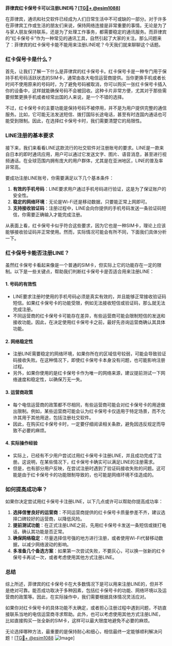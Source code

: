 **菲律宾红卡保号卡可以注册LINE吗？[[TG💪+ @esim1088](https://t.me/s/esim1088)]**

在菲律宾，通讯和社交软件已经成为人们日常生活中不可或缺的一部分。对于许多在菲律宾工作或生活的朋友们来说，保持网络连接是非常重要的事情。无论是为了与家人朋友保持联系，还是为了处理工作事务，都需要稳定的通讯服务。而菲律宾的“红卡保号卡”作为一种常见的通讯工具，自然引起了大家的关注。那么问题来了：菲律宾的红卡保号卡能不能用来注册LINE呢？今天我们就来聊聊这个话题。

### 红卡保号卡是什么？

首先，让我们了解一下什么是菲律宾的红卡保号卡。红卡保号卡是一种专门用于保持手机号码活跃状态的SIM卡，通常由各大电信运营商提供。当你更换手机或者长时间不使用原来的号码时，为了避免号码被取消，你可以购买一张红卡保号卡插入你的设备中，这样就能确保号码不会被回收。这种卡片非常方便，尤其对于那些需要频繁更换手机或者经常出国的人来说，是一个不错的选择。

不过，红卡保号卡的主要功能是保持号码不被停用，并不是为用户提供完整的通信服务。比如，它可能无法发送短信、拨打国际长途电话，甚至有时连国内通话也可能受到限制。因此，在选择红卡保号卡时，我们需要清楚它的局限性。

### LINE注册的基本要求

接下来，我们来看看LINE这款流行的社交软件对注册账号的要求。LINE是一款来自日本的即时通讯应用，用户可以通过它发送文字、图片、语音消息，甚至进行视频通话。在全球范围内拥有庞大的用户群体，尤其是在亚洲地区，LINE的普及率非常高。

要成功注册LINE账号，你需要满足以下几个基本条件：

1. **有效的手机号码**：LINE要求用户通过手机号码进行验证，这是为了保证账户的安全性。
2. **稳定的网络环境**：无论是Wi-Fi还是移动数据，只要能正常上网即可。
3. **支持接收验证码**：注册过程中，LINE会向你提供的手机号码发送一条验证码短信，你需要正确输入才能完成注册。

从表面上看，红卡保号卡似乎符合这些要求，因为它也是一种SIM卡，理论上应该能够接收验证码并正常使用。然而，实际情况可能会有所不同，下面我们具体分析一下。

### 红卡保号卡能否注册LINE？

虽然红卡保号卡看起来像是一个普通的SIM卡，但实际上它的功能存在一定的限制。以下是一些关键点，帮助我们判断红卡保号卡是否适合用来注册LINE：

#### 1. **号码的有效性**
   - LINE要求注册时使用的手机号码必须是真实有效的，并且能够正常接收验证码短信。如果红卡保号卡的功能受限，例如无法接收短信或验证码，那么就无法完成注册。
   - 不同运营商的红卡保号卡可能存在差异，有些运营商可能会限制短信的发送和接收功能。因此，在决定使用红卡保号卡之前，最好先咨询运营商确认其具体功能。

#### 2. **网络稳定性**
   - 注册LINE需要稳定的网络环境，如果你所在的区域信号较弱，可能会导致验证码接收失败。在这种情况下，即使红卡保号卡本身没有问题，也可能影响注册过程。
   - 另外，如果你使用的是红卡保号卡作为唯一的网络来源，建议提前测试一下网络速度和稳定性，以确保万无一失。

#### 3. **运营商政策**
   - 每个电信运营商的政策都不尽相同，有些运营商可能会对红卡保号卡的用途做出限制。例如，某些运营商可能会认为红卡保号卡仅适用于特定场景，而不允许其用于其他用途，包括注册社交软件。
   - 因此，在购买红卡保号卡时，一定要仔细阅读相关条款，避免因违反规定而导致不必要的麻烦。

#### 4. **实际操作经验**
   - 实际上，已经有不少用户尝试过用红卡保号卡注册LINE，并且成功完成了注册。这说明，在某些情况下，红卡保号卡确实可以满足LINE的注册需求。
   - 但是，也有部分用户反映，在尝试注册时遇到了验证码接收失败的问题。这可能是由于红卡保号卡的功能限制导致的，也可能是网络环境不佳造成的。

### 如何提高成功率？

如果你决定尝试用红卡保号卡注册LINE，以下几点或许可以帮助你提高成功率：

1. **选择信誉良好的运营商**：不同运营商提供的红卡保号卡质量参差不齐，建议选择口碑较好的运营商，以降低风险。
2. **提前测试功能**：在正式注册LINE之前，先用红卡保号卡发送一条短信或拨打电话，确认其功能是否正常。
3. **确保网络稳定**：尽量选择信号强的地方进行注册，或者使用Wi-Fi代替移动数据，以减少网络波动的影响。
4. **多准备几个备选方案**：如果第一次尝试失败，不要灰心，可以换一张新的红卡保号卡再试一次，或者考虑使用其他方式注册LINE。

### 总结

综上所述，菲律宾的红卡保号卡在大多数情况下是可以用来注册LINE的，但并不是绝对可靠。能否成功取决于多种因素，包括红卡保号卡的功能、网络环境以及运营商的政策等。因此，在实际操作中，我们需要根据具体情况灵活应对。

如果你对红卡保号卡的具体功能不太确定，或者担心注册过程中遇到问题，不妨直接联系当地的电信运营商寻求帮助。此外，也可以考虑使用其他方式注册LINE，比如直接购买一张全新的SIM卡，这样可以最大限度地避免不必要的麻烦。

无论选择哪种方法，最重要的是保持耐心和细心，相信最终一定能够顺利解决问题！[[TG💪+ @esim1088](https://t.me/s/esim1088) ![Image](https://i.postimg.cc/4NQfJmqS/Snipaste-2025-05-13-00-14-12.png)]